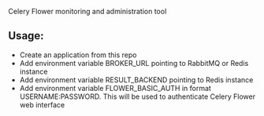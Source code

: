 Celery Flower monitoring and administration tool

## Usage:
 - Create an application from this repo
 - Add environment variable BROKER_URL pointing to RabbitMQ or Redis instance
 - Add environment variable RESULT_BACKEND pointing to Redis instance
 - Add environment variable FLOWER_BASIC_AUTH in format USERNAME:PASSWORD. This will be used to authenticate Celery Flower web interface

